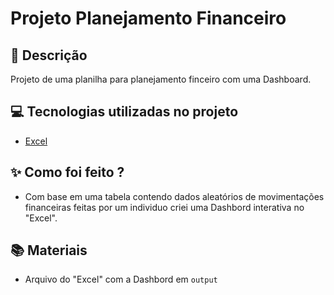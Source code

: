 # Projeto Planejamento Financeiro

## 📒 Descrição

Projeto de uma planilha para planejamento finceiro com uma Dashboard.


## 💻 Tecnologias utilizadas no projeto

- [Excel](https://www.microsoft.com/en/microsoft-365/excel)


## ✨ Como foi feito ?

- Com base em uma tabela contendo dados aleatórios de movimentações financeiras feitas por um individuo criei uma Dashbord interativa no "Excel".


## 📚 Materiais

- Arquivo do "Excel" com a Dashbord em `output`

